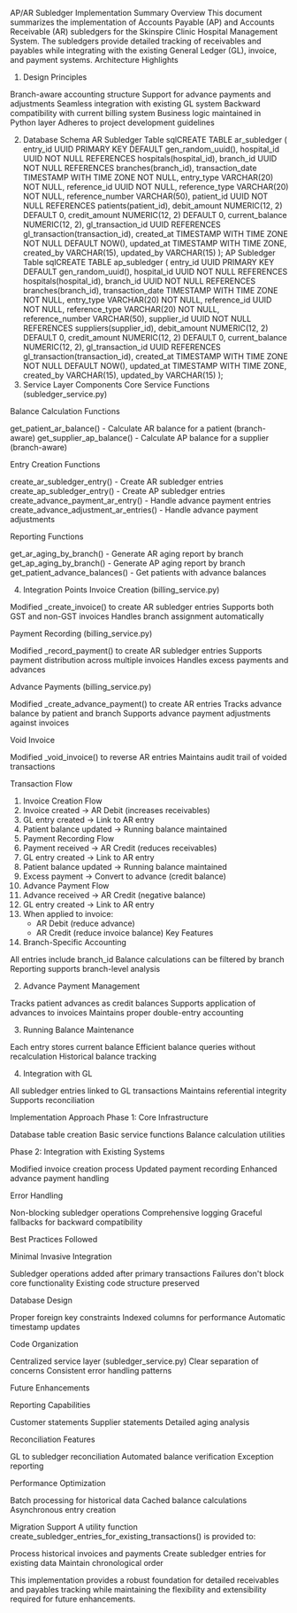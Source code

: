 AP/AR Subledger Implementation Summary
Overview
This document summarizes the implementation of Accounts Payable (AP) and Accounts Receivable (AR) subledgers for the Skinspire Clinic Hospital Management System. The subledgers provide detailed tracking of receivables and payables while integrating with the existing General Ledger (GL), invoice, and payment systems.
Architecture Highlights
1. Design Principles

Branch-aware accounting structure
Support for advance payments and adjustments
Seamless integration with existing GL system
Backward compatibility with current billing system
Business logic maintained in Python layer
Adheres to project development guidelines

2. Database Schema
AR Subledger Table
sqlCREATE TABLE ar_subledger (
    entry_id UUID PRIMARY KEY DEFAULT gen_random_uuid(),
    hospital_id UUID NOT NULL REFERENCES hospitals(hospital_id),
    branch_id UUID NOT NULL REFERENCES branches(branch_id),
    transaction_date TIMESTAMP WITH TIME ZONE NOT NULL,
    entry_type VARCHAR(20) NOT NULL,
    reference_id UUID NOT NULL,
    reference_type VARCHAR(20) NOT NULL,
    reference_number VARCHAR(50),
    patient_id UUID NOT NULL REFERENCES patients(patient_id),
    debit_amount NUMERIC(12, 2) DEFAULT 0,
    credit_amount NUMERIC(12, 2) DEFAULT 0,
    current_balance NUMERIC(12, 2),
    gl_transaction_id UUID REFERENCES gl_transaction(transaction_id),
    created_at TIMESTAMP WITH TIME ZONE NOT NULL DEFAULT NOW(),
    updated_at TIMESTAMP WITH TIME ZONE,
    created_by VARCHAR(15),
    updated_by VARCHAR(15)
);
AP Subledger Table
sqlCREATE TABLE ap_subledger (
    entry_id UUID PRIMARY KEY DEFAULT gen_random_uuid(),
    hospital_id UUID NOT NULL REFERENCES hospitals(hospital_id),
    branch_id UUID NOT NULL REFERENCES branches(branch_id),
    transaction_date TIMESTAMP WITH TIME ZONE NOT NULL,
    entry_type VARCHAR(20) NOT NULL,
    reference_id UUID NOT NULL,
    reference_type VARCHAR(20) NOT NULL,
    reference_number VARCHAR(50),
    supplier_id UUID NOT NULL REFERENCES suppliers(supplier_id),
    debit_amount NUMERIC(12, 2) DEFAULT 0,
    credit_amount NUMERIC(12, 2) DEFAULT 0,
    current_balance NUMERIC(12, 2),
    gl_transaction_id UUID REFERENCES gl_transaction(transaction_id),
    created_at TIMESTAMP WITH TIME ZONE NOT NULL DEFAULT NOW(),
    updated_at TIMESTAMP WITH TIME ZONE,
    created_by VARCHAR(15),
    updated_by VARCHAR(15)
);
3. Service Layer Components
Core Service Functions (subledger_service.py)

Balance Calculation Functions

get_patient_ar_balance() - Calculate AR balance for a patient (branch-aware)
get_supplier_ap_balance() - Calculate AP balance for a supplier (branch-aware)


Entry Creation Functions

create_ar_subledger_entry() - Create AR subledger entries
create_ap_subledger_entry() - Create AP subledger entries
create_advance_payment_ar_entry() - Handle advance payment entries
create_advance_adjustment_ar_entries() - Handle advance payment adjustments


Reporting Functions

get_ar_aging_by_branch() - Generate AR aging report by branch
get_ap_aging_by_branch() - Generate AP aging report by branch
get_patient_advance_balances() - Get patients with advance balances



4. Integration Points
Invoice Creation (billing_service.py)

Modified _create_invoice() to create AR subledger entries
Supports both GST and non-GST invoices
Handles branch assignment automatically

Payment Recording (billing_service.py)

Modified _record_payment() to create AR subledger entries
Supports payment distribution across multiple invoices
Handles excess payments and advances

Advance Payments (billing_service.py)

Modified _create_advance_payment() to create AR entries
Tracks advance balance by patient and branch
Supports advance payment adjustments against invoices

Void Invoice

Modified _void_invoice() to reverse AR entries
Maintains audit trail of voided transactions

Transaction Flow
1. Invoice Creation Flow
1. Invoice created → AR Debit (increases receivables)
2. GL entry created → Link to AR entry
3. Patient balance updated → Running balance maintained
2. Payment Recording Flow
1. Payment received → AR Credit (reduces receivables)
2. GL entry created → Link to AR entry
3. Patient balance updated → Running balance maintained
4. Excess payment → Convert to advance (credit balance)
3. Advance Payment Flow
1. Advance received → AR Credit (negative balance)
2. GL entry created → Link to AR entry
3. When applied to invoice:
   - AR Debit (reduce advance)
   - AR Credit (reduce invoice balance)
Key Features
1. Branch-Specific Accounting

All entries include branch_id
Balance calculations can be filtered by branch
Reporting supports branch-level analysis

2. Advance Payment Management

Tracks patient advances as credit balances
Supports application of advances to invoices
Maintains proper double-entry accounting

3. Running Balance Maintenance

Each entry stores current balance
Efficient balance queries without recalculation
Historical balance tracking

4. Integration with GL

All subledger entries linked to GL transactions
Maintains referential integrity
Supports reconciliation

Implementation Approach
Phase 1: Core Infrastructure

Database table creation
Basic service functions
Balance calculation utilities

Phase 2: Integration with Existing Systems

Modified invoice creation process
Updated payment recording
Enhanced advance payment handling

Error Handling

Non-blocking subledger operations
Comprehensive logging
Graceful fallbacks for backward compatibility

Best Practices Followed

Minimal Invasive Integration

Subledger operations added after primary transactions
Failures don't block core functionality
Existing code structure preserved


Database Design

Proper foreign key constraints
Indexed columns for performance
Automatic timestamp updates


Code Organization

Centralized service layer (subledger_service.py)
Clear separation of concerns
Consistent error handling patterns



Future Enhancements

Reporting Capabilities

Customer statements
Supplier statements
Detailed aging analysis


Reconciliation Features

GL to subledger reconciliation
Automated balance verification
Exception reporting


Performance Optimization

Batch processing for historical data
Cached balance calculations
Asynchronous entry creation



Migration Support
A utility function create_subledger_entries_for_existing_transactions() is provided to:

Process historical invoices and payments
Create subledger entries for existing data
Maintain chronological order

This implementation provides a robust foundation for detailed receivables and payables tracking while maintaining the flexibility and extensibility required for future enhancements.